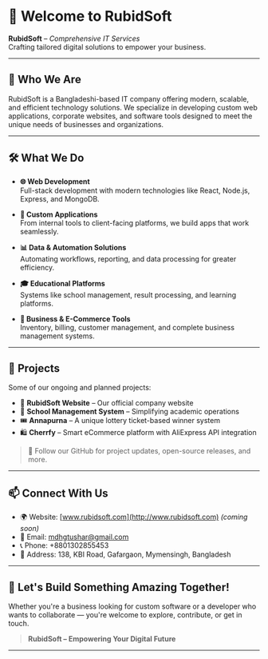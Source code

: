 # 👋 Welcome to RubidSoft

**RubidSoft** – *Comprehensive IT Services*  
Crafting tailored digital solutions to empower your business.

---

## 🚀 Who We Are

RubidSoft is a Bangladeshi-based IT company offering modern, scalable, and efficient technology solutions. We specialize in developing custom web applications, corporate websites, and software tools designed to meet the unique needs of businesses and organizations.

---

## 🛠️ What We Do

- **🌐 Web Development**  
  Full-stack development with modern technologies like React, Node.js, Express, and MongoDB.

- **📱 Custom Applications**  
  From internal tools to client-facing platforms, we build apps that work seamlessly.

- **📊 Data & Automation Solutions**  
  Automating workflows, reporting, and data processing for greater efficiency.

- **🎓 Educational Platforms**  
  Systems like school management, result processing, and learning platforms.

- **🎯 Business & E-Commerce Tools**  
  Inventory, billing, customer management, and complete business management systems.

---

## 📁 Projects

Some of our ongoing and planned projects:

- 🔧 **RubidSoft Website** – Our official company website  
- 🏫 **School Management System** – Simplifying academic operations  
- 🎟 **Annapurna** – A unique lottery ticket-based winner system  
- 🛍 **Cherrfy** – Smart eCommerce platform with AliExpress API integration

> 📌 Follow our GitHub for project updates, open-source releases, and more.

---

## 📫 Connect With Us

- 🌍 Website: [www.rubidsoft.com](http://www.rubidsoft.com) *(coming soon)*
- 📧 Email: [mdhgtushar@gmail.com](mailto:mdhgtushar@gmail.com)
- 📞 Phone: +8801302855453
- 🏢 Address: 138, KBI Road, Gafargaon, Mymensingh, Bangladesh

---

## 🤝 Let's Build Something Amazing Together!

Whether you're a business looking for custom software or a developer who wants to collaborate — you're welcome to explore, contribute, or get in touch.

> **RubidSoft – Empowering Your Digital Future**

---
